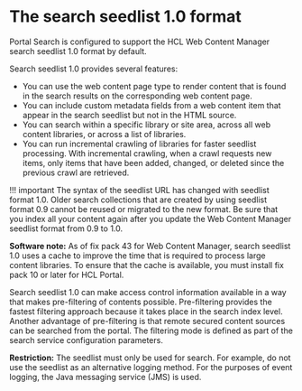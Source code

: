 # The search seedlist 1.0 format

Portal Search is configured to support the HCL Web Content Manager search seedlist 1.0 format by default.

Search seedlist 1.0 provides several features:

-   You can use the web content page type to render content that is found in the search results on the corresponding web content page.
-   You can include custom metadata fields from a web content item that appear in the search seedlist but not in the HTML source.
-   You can search within a specific library or site area, across all web content libraries, or across a list of libraries.
-   You can run incremental crawling of libraries for faster seedlist processing. With incremental crawling, when a crawl requests new items, only items that have been added, changed, or deleted since the previous crawl are retrieved.

!!! important
    The syntax of the seedlist URL has changed with seedlist format 1.0. Older search collections that are created by using seedlist format 0.9 cannot be reused or migrated to the new format. Be sure that you index all your content again after you update the Web Content Manager seedlist format from 0.9 to 1.0.

**Software note:** As of fix pack 43 for Web Content Manager, search seedlist 1.0 uses a cache to improve the time that is required to process large content libraries. To ensure that the cache is available, you must install fix pack 10 or later for HCL Portal.

Search seedlist 1.0 can make access control information available in a way that makes pre-filtering of contents possible. Pre-filtering provides the fastest filtering approach because it takes place in the search index level. Another advantage of pre-filtering is that remote secured content sources can be searched from the portal. The filtering mode is defined as part of the search service configuration parameters.

**Restriction:** The seedlist must only be used for search. For example, do not use the seedlist as an alternative logging method. For the purposes of event logging, the Java messaging service \(JMS\) is used.
<!---
-   **[Enabling support for search seedlist 1.0](../wcm/wcm_dev_search_enableseed.md)**  
If you want to use Portal Search to crawl your web content and use features like web content pages, you must enable seedlist 1.0 support for the Portal Search crawler.
-   **[Customizing metadata field search support](../wcm/wcm_dev_search_custmeta.md)**  
With the search seedlist 1.0 support, custom metadata fields that are specified on content items are added to the search seedlist as metadata information, without requiring the metadata to appear in the HTML source for the content items.
-   **[Seedlist 1.0 REST service API](../wcm/wcm_dev_search_seedrestapi.md)**  
The HCL Web Content Manager API for retrieving application content through a seedlist is based on the REST architecture style. To obtain seedlist content, third-party crawlers or administrator applications need to construct and send only HTTP requests to the application servlet. --->


